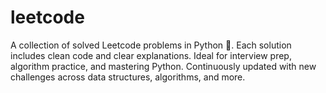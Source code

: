 # leetcode
A collection of solved Leetcode problems in Python 🐍. Each solution includes clean code and clear explanations. Ideal for interview prep, algorithm practice, and mastering Python. Continuously updated with new challenges across data structures, algorithms, and more.
